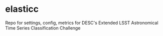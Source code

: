 # elasticc
Repo for settings, config, metrics for DESC's Extended LSST Astronomical Time Series Classification Challenge
